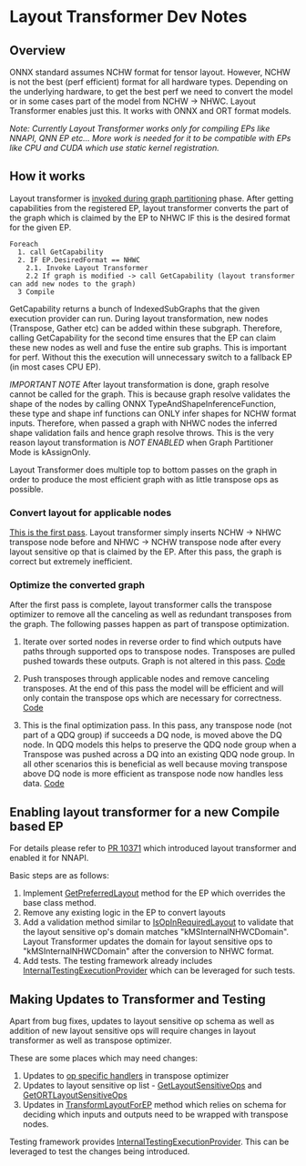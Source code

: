 # Layout Transformer Dev Notes

## Overview
ONNX standard assumes NCHW format for tensor layout. However, NCHW is not the best (perf efficient) format for all hardware types. Depending on the underlying hardware, to get the best perf we need to convert the model or in some cases part of the model from NCHW -> NHWC. Layout Transformer enables just this. It works with ONNX and ORT format models.

*Note: Currently Layout Transformer works only for compiling EPs like NNAPI, QNN EP etc... More work is needed for it to be compatible with EPs like CPU and CUDA which use static kernel registration.*

## How it works
Layout transformer is [invoked during graph partitioning](https://github.com/microsoft/onnxruntime/blob/1a4868e5c4c4a270ad91036e36f2a03410c4c278/onnxruntime/core/framework/graph_partitioner.cc#L111) phase. After getting capabilities from the registered EP, layout transformer converts the part of the graph which is claimed by the EP to NHWC IF this is the desired format for the given EP.

```
Foreach
  1. call GetCapability
  2. IF EP.DesiredFormat == NHWC
    2.1. Invoke Layout Transformer
    2.2 If graph is modified -> call GetCapability (layout transformer can add new nodes to the graph)
  3 Compile
```

GetCapability returns a bunch of IndexedSubGraphs that the given execution provider can run. During layout transformation, new nodes (Transpose, Gather etc) can be added within these subgraph. Therefore, calling GetCapability for the second time ensures that the EP can claim these new nodes as well and fuse the entire sub graphs. This is important for perf. Without this the execution will unnecessary switch to a fallback EP (in most cases CPU EP).

*IMPORTANT NOTE* After layout transformation is done, graph resolve cannot be called for the graph. This is because graph resolve validates the shape of the nodes by calling ONNX TypeAndShapeInferenceFunction, these type and shape inf functions can ONLY infer shapes for NCHW format inputs. Therefore, when passed a graph with NHWC nodes the inferred shape validation fails and hence graph resolve throws. This is the very reason layout transformation is *NOT ENABLED* when Graph Partitioner Mode is kAssignOnly.

Layout Transformer does multiple top to bottom passes on the graph in order to produce the most efficient graph with as little transpose ops as possible.

### Convert layout for applicable nodes
[This is the first pass](https://github.com/microsoft/onnxruntime/blob/1a4868e5c4c4a270ad91036e36f2a03410c4c278/onnxruntime/core/optimizer/transpose_optimizer/optimizer_api_impl.cc#L815). Layout transformer simply inserts NCHW -> NHWC transpose node before and NHWC -> NCHW transpose node after every layout sensitive op that is claimed by the EP. After this pass, the graph is correct but extremely inefficient.

### Optimize the converted graph
After the first pass is complete, layout transformer calls the transpose optimizer to remove all the canceling as well as redundant transposes from the graph. The following passes happen as part of transpose optimization.

1. Iterate over sorted nodes in reverse order to find which outputs have paths through supported ops to  transpose nodes. Transposes are pulled pushed towards these outputs. Graph is not altered in this pass. [Code](https://github.com/microsoft/onnxruntime/blob/1a4868e5c4c4a270ad91036e36f2a03410c4c278/onnxruntime/core/optimizer/transpose_optimizer/transpose_optimizer.cc#L1875)

2. Push transposes through applicable nodes and remove canceling transposes. At the end of this pass the model will be efficient and will only contain the transpose ops which are necessary for correctness. [Code](https://github.com/microsoft/onnxruntime/blob/1a4868e5c4c4a270ad91036e36f2a03410c4c278/onnxruntime/core/optimizer/transpose_optimizer/transpose_optimizer.cc#L1905)

3. This is the final optimization pass. In this pass, any transpose node (not part of a QDQ group) if succeeds a DQ node, is moved above the DQ node. In QDQ models this helps to preserve the QDQ node group when a Transpose was pushed across a DQ into an existing QDQ node group. In all other scenarios this is beneficial as well because moving transpose above DQ node is more efficient as transpose node now handles less data. [Code](https://github.com/microsoft/onnxruntime/blob/1a4868e5c4c4a270ad91036e36f2a03410c4c278/onnxruntime/core/optimizer/transpose_optimizer/transpose_optimizer.cc#L1956)

## Enabling layout transformer for a new Compile based EP
For details please refer to [PR 10371](https://github.com/microsoft/onnxruntime/pull/10371) which introduced layout transformer and enabled it for NNAPI.

Basic steps are as follows:
1. Implement [GetPreferredLayout](https://github.com/microsoft/onnxruntime/blob/1a4868e5c4c4a270ad91036e36f2a03410c4c278/include/onnxruntime/core/framework/execution_provider.h#L285) method for the EP which overrides the base class method.
2. Remove any existing logic in the EP to convert layouts
3. Add a validation method similar to [IsOpInRequiredLayout](https://github.com/microsoft/onnxruntime/blob/1a4868e5c4c4a270ad91036e36f2a03410c4c278/onnxruntime/core/providers/nnapi/nnapi_builtin/builders/op_builder.cc#L502) to validate that the layout sensitive op's domain matches "kMSInternalNHWCDomain". Layout Transformer updates the domain for layout sensitive ops to "kMSInternalNHWCDomain" after the conversion to NHWC format.
4. Add tests. The testing framework already includes [InternalTestingExecutionProvider](https://github.com/microsoft/onnxruntime/blob/1a4868e5c4c4a270ad91036e36f2a03410c4c278/onnxruntime/test/providers/internal_testing/internal_testing_execution_provider.h#L11) which can be leveraged for such tests.

## Making Updates to Transformer and Testing
Apart from bug fixes, updates to layout sensitive op schema as well as addition of new layout sensitive ops will require changes in layout transformer as well as transpose optimizer.

These are some places which may need changes:
1. Updates to [op specific handlers](https://github.com/microsoft/onnxruntime/blob/1a4868e5c4c4a270ad91036e36f2a03410c4c278/core/optimizer/transpose_optimizer/transpose_optimizer.cc#L1620) in transpose optimizer
2. Updates to layout sensitive op list - [GetLayoutSensitiveOps](https://github.com/microsoft/onnxruntime/blob/1a4868e5c4c4a270ad91036e36f2a03410c4c278/onnxruntime/core/optimizer/transpose_optimizer/transpose_optimizer.cc#L2020) and [GetORTLayoutSensitiveOps](https://github.com/microsoft/onnxruntime/blob/1a4868e5c4c4a270ad91036e36f2a03410c4c278/onnxruntime/core/optimizer/transpose_optimizer/optimizer_api_impl.cc#L804)
3. Updates in [TransformLayoutForEP](https://github.com/microsoft/onnxruntime/blob/1a4868e5c4c4a270ad91036e36f2a03410c4c278/onnxruntime/core/optimizer/transpose_optimizer/optimizer_api_impl.cc#L815) method which relies on schema for deciding which inputs and outputs need to be wrapped with transpose nodes.

Testing framework provides [InternalTestingExecutionProvider](https://github.com/microsoft/onnxruntime/blob/1a4868e5c4c4a270ad91036e36f2a03410c4c278/onnxruntime/test/providers/internal_testing/internal_testing_execution_provider.h#L11). This can be leveraged to test the changes being introduced.
